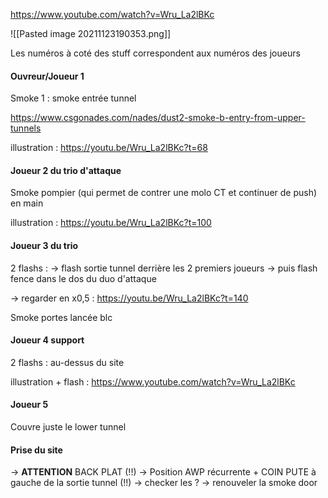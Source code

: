 https://www.youtube.com/watch?v=Wru_La2lBKc

![[Pasted image 20211123190353.png]]

Les numéros à coté des stuff correspondent aux numéros des joueurs

#### Ouvreur/Joueur 1

Smoke 1 : smoke entrée tunnel 

https://www.csgonades.com/nades/dust2-smoke-b-entry-from-upper-tunnels

illustration : https://youtu.be/Wru_La2lBKc?t=68

#### Joueur 2 du trio d'attaque

Smoke pompier (qui permet de contrer une molo CT et continuer de push) en main

illustration : https://youtu.be/Wru_La2lBKc?t=100

#### Joueur 3 du trio 

2 flashs : 
	-> flash sortie tunnel derrière les 2 premiers joueurs
	-> puis flash fence dans le dos du duo d'attaque
	
-> regarder en x0,5 : https://youtu.be/Wru_La2lBKc?t=140
	
Smoke portes lancée blc

#### Joueur 4 support 

2 flashs : au-dessus du site

illustration + flash : https://www.youtube.com/watch?v=Wru_La2lBKc

#### Joueur 5

Couvre juste le lower tunnel

#### Prise du site 

-> **ATTENTION** BACK PLAT (!!) -> Position AWP récurrente + COIN PUTE à gauche de la sortie tunnel (!!)
-> checker les ?
-> renouveler la smoke door